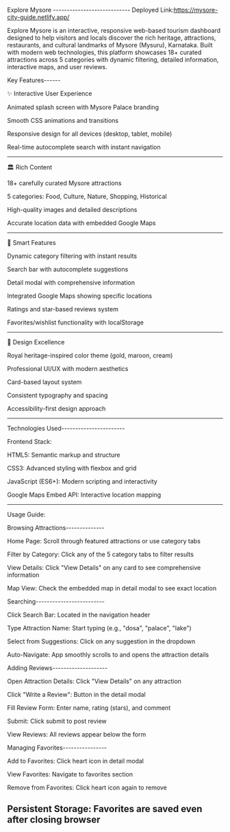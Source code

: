 Explore Mysore ----------------------------  Deployed Link:https://mysore-city-guide.netlify.app/

Explore Mysore is an interactive, responsive web-based tourism dashboard designed to help visitors and locals discover the rich heritage, attractions, restaurants, and cultural landmarks of Mysore (Mysuru), Karnataka. Built with modern web technologies, this platform showcases 18+ curated attractions across 5 categories with dynamic filtering, detailed information, interactive maps, and user reviews.

Key Features------













✨ Interactive User Experience

Animated splash screen with Mysore Palace branding

Smooth CSS animations and transitions

Responsive design for all devices (desktop, tablet, mobile)

Real-time autocomplete search with instant navigation

-----------------------------------------------------------------------------------

🏛️ Rich Content

18+ carefully curated Mysore attractions

5 categories: Food, Culture, Nature, Shopping, Historical

High-quality images and detailed descriptions

Accurate location data with embedded Google Maps

----------------------------------------------------------------------------------


🎯 Smart Features

Dynamic category filtering with instant results

Search bar with autocomplete suggestions

Detail modal with comprehensive information

Integrated Google Maps showing specific locations

Ratings and star-based reviews system

Favorites/wishlist functionality with localStorage

---------------------------------------------------------------------------------

🎨 Design Excellence

Royal heritage-inspired color theme (gold, maroon, cream)

Professional UI/UX with modern aesthetics

Card-based layout system

Consistent typography and spacing

Accessibility-first design approach



----------------------------------------------------------------------------------

Technologies Used-----------------------

Frontend Stack:

HTML5: Semantic markup and structure

CSS3: Advanced styling with flexbox and grid

JavaScript (ES6+): Modern scripting and interactivity

Google Maps Embed API: Interactive location mapping



----------------------------------------------------------------------------------



Usage Guide:

Browsing Attractions--------------

Home Page: Scroll through featured attractions or use category tabs

Filter by Category: Click any of the 5 category tabs to filter results

View Details: Click "View Details" on any card to see comprehensive information

Map View: Check the embedded map in detail modal to see exact location



Searching-------------------------


Click Search Bar: Located in the navigation header

Type Attraction Name: Start typing (e.g., "dosa", "palace", "lake")

Select from Suggestions: Click on any suggestion in the dropdown

Auto-Navigate: App smoothly scrolls to and opens the attraction details



Adding Reviews--------------------


Open Attraction Details: Click "View Details" on any attraction

Click "Write a Review": Button in the detail modal

Fill Review Form: Enter name, rating (stars), and comment

Submit: Click submit to post review

View Reviews: All reviews appear below the form



Managing Favorites----------------


Add to Favorites: Click heart icon in detail modal

View Favorites: Navigate to favorites section

Remove from Favorites: Click heart icon again to remove

Persistent Storage: Favorites are saved even after closing browser
-----------------------------------------------------------------------------------------------------------------------------------------------------------------------------------------------------

